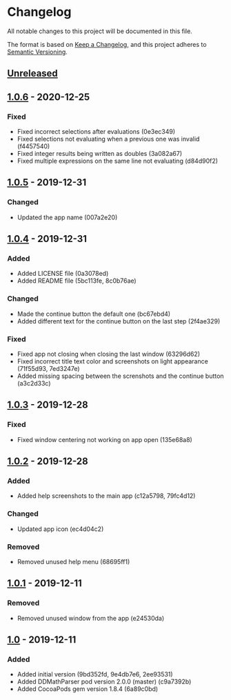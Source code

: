 # Changelog

All notable changes to this project will be documented in this file.
<!-- Use one of these sections: Added, Changed, Deprecated, Removed, Fixed, Security -->

The format is based on [Keep a Changelog](https://keepachangelog.com/en/1.0.0/),
and this project adheres to [Semantic Versioning](https://semver.org/spec/v2.0.0.html).

## [Unreleased]

## [1.0.6] - 2020-12-25

### Fixed

- Fixed incorrect selections after evaluations (0e3ec349)
- Fixed selections not evaluating when a previous one was invalid (f4457540)
- Fixed integer results being written as doubles (3a082a67)
- Fixed multiple expressions on the same line not evaluating (d84d90f2)

## [1.0.5] - 2019-12-31

### Changed

- Updated the app name (007a2e20)

## [1.0.4] - 2019-12-31

### Added

- Added LICENSE file (0a3078ed)
- Added README file (5bc113fe, 8c0b76ae)

### Changed

- Made the continue button the default one (bc67ebd4)
- Added different text for the continue button on the last step (2f4ae329)

### Fixed

- Fixed app not closing when closing the last window (63296d62)
- Fixed incorrect title text color and screenshots on light appearance (71f55d93, 7ed3247e)
- Added missing spacing between the screnshots and the continue button (a3c2d33c)

## [1.0.3] - 2019-12-28

### Fixed

- Fixed window centering not working on app open (135e68a8)

## [1.0.2] - 2019-12-28

### Added

- Added help screenshots to the main app (c12a5798, 79fc4d12)

### Changed

- Updated app icon (ec4d04c2)

### Removed

- Removed unused help menu (68695ff1)

## [1.0.1] - 2019-12-11

### Removed

- Removed unused window from the app (e24530da)

## [1.0] - 2019-12-11

### Added

- Added initial version (9bd352fd, 9e4db7e6, 2ee93531)
- Added DDMathParser pod version 2.0.0 (master) (c9a7392b)
- Added CocoaPods gem version 1.8.4 (6a89c0bd)

[Unreleased]: https://github.com/revolter/EvaluateForXcode/compare/1.0.6...HEAD
[1.0.6]: https://github.com/revolter/EvaluateForXcode/compare/1.0.5...1.0.6
[1.0.5]: https://github.com/revolter/EvaluateForXcode/compare/1.0.4...1.0.5
[1.0.4]: https://github.com/revolter/EvaluateForXcode/compare/1.0.3...1.0.4
[1.0.3]: https://github.com/revolter/EvaluateForXcode/compare/1.0.2...1.0.3
[1.0.2]: https://github.com/revolter/EvaluateForXcode/compare/1.0.1...1.0.2
[1.0.1]: https://github.com/revolter/EvaluateForXcode/compare/1.0...1.0.1
[1.0]: https://github.com/revolter/EvaluateForXcode/compare/058dc9fb...1.0
